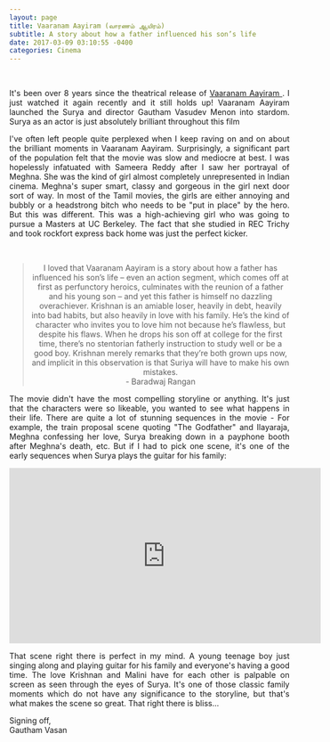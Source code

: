 ```yaml
---
layout: page
title: Vaaranam Aayiram (வாரணம் ஆயிரம்)
subtitle: A story about how a father influenced his son’s life
date: 2017-03-09 03:10:55 -0400
categories: Cinema
---
```


<div class="row uniform">
<div class="4u 12u$(medium)">
<span class="image main"><img src="{{site.url}}/assets/images/vaaranam_aayiram/vaaranam_bg.jpg" alt="" /></span>
</div>
	<div class="4u 12u$(medium)">
        <span class="image main"><img src="{{site.url}}/assets/images/vaaranam_aayiram/krishnan_malini.jpg" alt="" /></span>
</div>
<div class="4u 12u$(medium)">
<span class="image main"><img src="{{site.url}}/assets/images/vaaranam_aayiram/vaaranam_poster_2.jpg" alt="" /></span>
</div>
</div>

<br>

<p align="justify"> It's been over 8 years since the theatrical release of <a href="https://en.wikipedia.org/wiki/Vaaranam_Aayiram"> Vaaranam Aayiram </a>. I just watched it again recently and it still holds up! Vaaranam Aayiram launched the Surya and director Gautham Vasudev Menon into stardom. Surya as an actor is just absolutely brilliant throughout this film </p>

<p align="justify"> I've often left people quite perplexed when I keep raving on and on about the brilliant moments in Vaaranam Aayiram. Surprisingly, a significant part of the population felt that the movie was slow and mediocre at best. I was hopelessly infatuated with Sameera Reddy after I saw her portrayal of Meghna. She was the kind of girl almost completely unrepresented in Indian cinema. Meghna's super smart, classy and gorgeous in the girl next door sort of way. In most of the Tamil movies, the girls are either annoying and bubbly or a headstrong bitch who needs to be "put in place" by the hero. But this was different. This was a high-achieving girl who was going to pursue a Masters at UC Berkeley. The fact that she studied in REC Trichy and took rockfort express back home was just the perfect kicker. </p>

<div class="row uniform">
<div class="4u 12u$(medium)">
<span class="image main"><img src="{{site.url}}/assets/images/vaaranam_aayiram/anjala.jpeg" alt="" /></span>
</div>
	<div class="4u 12u$(medium)">
        <span class="image main"><img src="{{site.url}}/assets/images/vaaranam_aayiram/vaaranam_surya_2.jpg" alt="" /></span>
</div>
<div class="4u 12u$(medium)">
<span class="image main"><img src="{{site.url}}/assets/images/vaaranam_aayiram/train_scene.jpg" alt="" /></span>
</div>
</div>

<br>

<center><blockquote>I loved that Vaaranam Aayiram is a story about how a father has influenced his son’s life – even an action segment, which comes off at first as perfunctory heroics, culminates with the reunion of a father and his young son – and yet this father is himself no dazzling overachiever. Krishnan is an amiable loser, heavily in debt, heavily into bad habits, but also heavily in love with his family. He’s the kind of character who invites you to love him not because he’s flawless, but despite his flaws. When he drops his son off at college for the first time, there’s no stentorian fatherly instruction to study well or be a good boy. Krishnan merely remarks that they’re both grown ups now, and implicit in this observation is that Suriya will have to make his own mistakes. <br>
    - Baradwaj Rangan</blockquote></center> 

<p align="justify"> The movie didn't have the most compelling storyline or anything. It's just that the characters were so likeable, you wanted to see what happens in    their life. There are quite a lot of stunning sequences in the movie - For example, the train proposal scene quoting "The Godfather" and Ilayaraja, Meghna confessing her love, Surya breaking down in a payphone booth after Meghna's death, etc. But if I had to pick one scene, it's one of the early sequences when Surya plays the guitar for his family:  </p>


<center><iframe width="560" height="315" src="https://www.youtube.com/embed/O0MyCUPMGo4" frameborder="0" allowfullscreen> </iframe></center>

<p align="justify"> That scene right there is perfect in my mind. A young teenage boy just singing along and playing guitar for his family and everyone's having a good time. The love Krishnan and Malini have for each other is palpable on screen as seen through the eyes of Surya. It's one of those classic family moments which do not have any significance to the storyline, but that's what makes the scene so great. That right there is bliss... </p>


<p> Signing off, <br> Gautham Vasan  </p>   